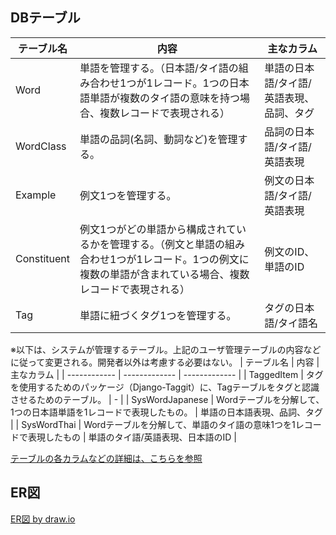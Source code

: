 ## DBテーブル
| テーブル名    | 内容           | 主なカラム       |
| ------------ | ------------- | ------------- |
| Word         | 単語を管理する。（日本語/タイ語の組み合わせ1つが1レコード。1つの日本語単語が複数のタイ語の意味を持つ場合、複数レコードで表現される） | 単語の日本語/タイ語/英語表現、品詞、タグ |
| WordClass   | 単語の品詞(名詞、動詞など)を管理する。 | 品詞の日本語/タイ語/英語表現 |
| Example      | 例文1つを管理する。 | 例文の日本語/タイ語/英語表現 |
| Constituent  | 例文1つがどの単語から構成されているかを管理する。（例文と単語の組み合わせ1つが1レコード。1つの例文に複数の単語が含まれている場合、複数レコードで表現される） | 例文のID、単語のID |
| Tag          | 単語に紐づくタグ1つを管理する。 | タグの日本語/タイ語名 |

※以下は、システムが管理するテーブル。上記のユーザ管理テーブルの内容などに従って変更される。開発者以外は考慮する必要はない。
| テーブル名    | 内容           | 主なカラム       |
| ------------ | ------------- | ------------- |
| TaggedItem  | タグを使用するためのパッケージ（Django-Taggit）に、Tagテーブルをタグと認識させるためのテーブル。 | - |
| SysWordJapanese | Wordテーブルを分解して、1つの日本語単語を1レコードで表現したもの。 | 単語の日本語表現、品詞、タグ |
| SysWordThai     | Wordテーブルを分解して、単語のタイ語の意味1つを1レコードで表現したもの | 単語のタイ語/英語表現、日本語のID |


[テーブルの各カラムなどの詳細は、こちらを参照](./database_detail.md)


## ER図
[ER図 by draw.io](https://app.diagrams.net/?lightbox=1&highlight=0000ff&edit=_blank&layers=1&nav=1&title=gaifaaER#Uhttps%3A%2F%2Fdrive.google.com%2Fuc%3Fid%3D1-tuw7_afYUL0Ud8UwnJKSjUGH_FEF4Oa%26export%3Ddownload)
